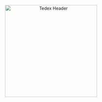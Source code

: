 <div align="center">
  <img alt="Tedex Header" height="300px" src="https://i.imgur.com/rSIKnMk.png">
</div>
